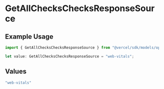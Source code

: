 # GetAllChecksChecksResponseSource

## Example Usage

```typescript
import { GetAllChecksChecksResponseSource } from "@vercel/sdk/models/operations/getallchecks.js";

let value: GetAllChecksChecksResponseSource = "web-vitals";
```

## Values

```typescript
"web-vitals"
```